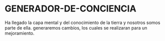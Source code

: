 # GENERADOR-DE-CONCIENCIA
Ha llegado la capa mental y del conocimiento de la tierra y nosotros somos parte de ella.
generaremos cambios, los cuales se realizaran para un mejoramiento. 
